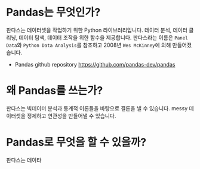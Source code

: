 # Pandas는 무엇인가?
판다스는 데이터셋을 작업하기 위한 Python 라이브러리입니다.
데이터 분석, 데이터 클리닝, 데이터 탐색, 데이터 조작을 위한 함수을 제공합니다.
판다스라는 이름은 `Panel Data`와 `Python Data Analysis`를 참조하고
2008년 `Wes McKinney`에 의해 만들어졌습니다.

* Pandas github repository https://github.com/pandas-dev/pandas  

# 왜 Pandas를 쓰는가?
판다스는 빅데이터 분석과 통계적 이론들을 바탕으로 결론을 낼 수 있습니다.
messy 데이터셋을 정제하고 연관성을 만들어낼 수 있습니다.

# Pandas로 무엇을 할 수 있을까?
판다스는 데이타
